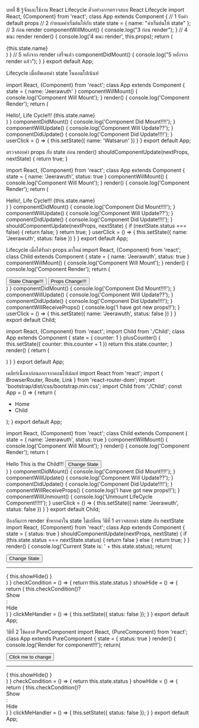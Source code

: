 บทที่ 8 รู้จักและใช้งาน React Lifecycle
ตัวอย่างการตรวจสอบ React Lifecycle 
import React, {Component} from 'react';
class App extends Component {
    // 1 รับค่า default props
    // 2 กำหนดค่าเริ่มต้นให้กับ state
    state = {
        name: "ค่าเริ่มต้นให้ state"
    };
    // 3 ก่อน render
    componentWillMount() {
        console.log("3 ก่อน render");
    }
    // 4 ขณะ render
    render() {
        console.log('4 ขณะ render', this.props);
        return (
            <div>
                {this.state.name}
            </div>
        ) 
    }
    // 5 หลังจาก render เสร็จแล้ว 
    componentDidMount() {
        console.log("5 หลังจาก render แล้ว");
    }
}
export default App;

Lifecycle เมื่ออัพเดทค่า state ในคอมโปเน้นท์

import React, {Component} from 'react';
class App extends Component {
    state = {
        name: 'Jeerawuth'
    }
    componentWillMount() {
        console.log('Component Will Mount');
    }
    render() {
        console.log('Component Render');
        return (
            <div onClick={this.userClick}>
                Hello!, Life Cycle!!! {this.state.name}
            </div>
        )
    }
    componentDidMount() {
        console.log('Component Did Mount!!!!');
    }
    componentWillUpdate() {
        console.log('Component Will Update??');
    }
    componentDidUpdate() {
        console.log('Component Did Update!!!!');
    }
    userClick = () => {
        this.setState({
            name: 'Watsarun'
        })
    }
}
export default App;

ตรวจสอบค่า props กับ state ก่อน render()
shouldComponentUpdate(nextProps, nextState) {
   return true;
}

import React, {Component} from 'react';
class App extends Component {
    state = {
        name: 'Jeerawuth',
        status: true
    }
    componentWillMount() {
        console.log('Component Will Mount');
    }
    render() {
        console.log('Component Render');
        return (
            <div onClick={this.userClick}>
                Hello!, Life Cycle!!! {this.state.name}
            </div>
        )
    }
    componentDidMount() {
        console.log('Component Did Mount!!!!');
    }
    componentWillUpdate() {
        console.log('Component Will Update??');
    }
    componentDidUpdate() {
        console.log('Component Did Update!!!!');
    }
    shouldComponentUpdate(nextProps, nextState) {
        if (nextState.status === false) {
            return false;
        }
        return true;
    }
    userClick = () => {
        this.setState({
            name: 'Jeerawuth',
            status: false
        })
    }
}
export default App;

Lifecycle เมื่อได้รับค่า props มาใหม่
import React, {Component} from 'react';
class Child extends Component {
    state = {
        name: 'Jeerawuth',
status: true
    }
    componentWillMount() {
        console.log('Component Will Mount');
    }
    render() {
        console.log('Component Render');
        return (
            <div>
                <button onClick={this.userClick}>
                    State Change!!! 
                </button>
                <button onClick={this.props.counterFn}>
                    Props Change!!! 
                </button>
            </div>
        )
    }
    componentDidMount() {
        console.log('Component Did Mount!!!!');
    }
    componentWillUpdate() {
        console.log('Component Will Update??');
    }
    componentDidUpdate() {
        console.log('Component Did Update!!!!');
    }
    componentWillReceiveProps() {
        console.log('I have got new props!!');
    }
    userClick = () => {
        this.setState({
            name: 'Jeerawuth',
            status: false
        })
    }
}
export default Child;

import React, {Component} from 'react';
import Child from './Child';
class App extends Component {
    state = {
        counter: 1 
    }
    plusCounter() {
        this.setState({
            counter: this.counter + 1
        })
        return this.state.counter;
    }
    render() {
        return (
            <div>
                <Child counterFn={this.plusCounter.bind(this)} />
            </div>
        )
    }
}
export default App;

เคลียร์เนื้อหาก่อนออกจากคอมโปเน้นท์
import React from 'react';
import { BrowserRouter, Route, Link } from 'react-router-dom';
import 'bootstrap/dist/css/bootstrap.min.css';
import Child from './Child';
const App = () => {
  return (
    <BrowserRouter>
    <div>
      <ul>
        <li><Link to="/">Home</Link></li>
        <li><Link to="/child">Child</Link></li>
      </ul>
      <Route path="/child" component={Child} />
    </div>
  </BrowserRouter>

  );
}
export default App;

import React, {Component} from 'react';
class Child extends Component {
    state = {
        name: 'Jeerawuth',
        status: true
    }
    componentWillMount() {
        console.log('Component Will Mount');
    }
    render() {
        console.log('Component Render');
        return (
            <div>
                Hello This is the Child!!! 
                <button onClick={this.userClick}>Change State</button>
            </div>
        )
    }
    componentDidMount() {
        console.log('Component Did Mount!!!!');
    }
    componentWillUpdate() {
        console.log('Component Will Update??');
    }
    componentDidUpdate() {
        console.log('Component Did Update!!!!');
    }
    componentWillReceiveProps() {
        console.log('I have got new props!!');
    }
    componentWillUnmount() {
        console.log('Unmount LifeCycle Component!!!!!');
    }
    userClick = () => {
        this.setState({
            name: 'Jeerawuth',
            status: false
        })
    }
}
export default Child;

ป้องกันการ render ซ้ำหากค่าใน state ไม่เปลี่ยน
วิธีที่ 1 ตรวจสอบค่า state กับ nextState 
import React, {Component} from 'react';
class App extends Component {
    state = {
        status: true
    }
    shouldComponentUpdate(nextProps, nextState) {
        if (this.state.status === nextState.status) {
            return false
        } else {
            return true;
        }
    }
    render() {
        console.log('Current State is: ' + this.state.status);
        return(
            <div>
                <button onClick={this.clickMeHandler}>Change State</button>
                <hr />
                {
                    this.showHide()
                }
            </div>
        )
    }
    checkCondition = () => {
        return this.state.status
    }
    showHide = () => {
        return (
            this.checkCondition()?
            <div>Show</div>:
            <div>Hide</div>
        )
    }
    clickMeHandler = () => {
        this.setState({
            status: false
        });
    }
}
export default App;

วิธีที่ 2 ใช้คลาส PureComponent 
import React, {PureComponent} from 'react';
class App extends PureComponent {
    state = {
        status: true
    }
    render() {
        console.log('Render for component!!!');
        return(
            <div>
                <button onClick={this.clickMeHandler}>Click me to change</button>
                <hr />
                {
                    this.showHide()
                }
            </div>
        )
    }
    checkCondition = () => {
        return this.state.status
    }
    showHide = () => {
        return (
            this.checkCondition()?
            <div>Show</div>:
            <div>Hide</div>
        )
    }
    clickMeHandler = () => {
        this.setState({
            status: false
        });
    }
}
export default App;
